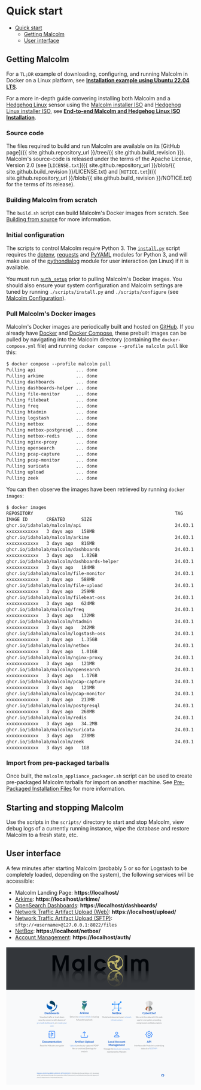 # <a name="QuickStart"></a>Quick start

* [Quick start](#QuickStart)
    - [Getting Malcolm](#GetMalcolm)
    - [User interface](#UserInterfaceURLs)

## <a name="GetMalcolm"></a>Getting Malcolm

For a `TL;DR` example of downloading, configuring, and running Malcolm in Docker on a Linux platform, see **[Installation example using Ubuntu 22.04 LTS](ubuntu-install-example.md#InstallationExample)**.

For a more in-depth guide convering installing both Malcolm and a [Hedgehog Linux](hedgehog.md) sensor using the [Malcolm installer ISO](malcolm-iso.md#ISO) and [Hedgehog Linux installer ISO](hedgehog-installation.md#HedgehogInstallation), see **[End-to-end Malcolm and Hedgehog Linux ISO Installation](malcolm-hedgehog-e2e-iso-install.md#InstallationExample)**.

### Source code

The files required to build and run Malcolm are available on its [GitHub page]({{ site.github.repository_url }}/tree/{{ site.github.build_revision }}). Malcolm's source-code is released under the terms of the Apache License, Version 2.0 (see [`LICENSE.txt`]({{ site.github.repository_url }}/blob/{{ site.github.build_revision }}/LICENSE.txt) and [`NOTICE.txt`]({{ site.github.repository_url }}/blob/{{ site.github.build_revision }}/NOTICE.txt) for the terms of its release).

### Building Malcolm from scratch

The `build.sh` script can build Malcolm's Docker images from scratch. See [Building from source](development.md#Build) for more information.

### Initial configuration

The scripts to control Malcolm require Python 3. The [`install.py`](malcolm-config.md#ConfigAndTuning) script requires the [dotenv](https://github.com/theskumar/python-dotenv), [requests](https://docs.python-requests.org/en/latest/) and [PyYAML](https://pyyaml.org/) modules for Python 3, and will make use of the [pythondialog](https://pythondialog.sourceforge.io/) module for user interaction (on Linux) if it is available.

You must run [`auth_setup`](authsetup.md#AuthSetup) prior to pulling Malcolm's Docker images. You should also ensure your system configuration and Malcolm settings are tuned by running `./scripts/install.py` and `./scripts/configure` (see [Malcolm Configuration](malcolm-config.md#ConfigAndTuning)).
    
### Pull Malcolm's Docker images

Malcolm's Docker images are periodically built and hosted on [GitHub](https://github.com/orgs/idaholab/packages?repo_name=Malcolm). If you already have [Docker](https://www.docker.com/) and [Docker Compose](https://docs.docker.com/compose/), these prebuilt images can be pulled by navigating into the Malcolm directory (containing the `docker-compose.yml` file) and running `docker compose --profile malcolm pull` like this:
```
$ docker compose --profile malcolm pull
Pulling api               ... done
Pulling arkime            ... done
Pulling dashboards        ... done
Pulling dashboards-helper ... done
Pulling file-monitor      ... done
Pulling filebeat          ... done
Pulling freq              ... done
Pulling htadmin           ... done
Pulling logstash          ... done
Pulling netbox            ... done
Pulling netbox-postgresql ... done
Pulling netbox-redis      ... done
Pulling nginx-proxy       ... done
Pulling opensearch        ... done
Pulling pcap-capture      ... done
Pulling pcap-monitor      ... done
Pulling suricata          ... done
Pulling upload            ... done
Pulling zeek              ... done
```

You can then observe the images have been retrieved by running `docker images`:
```
$ docker images
REPOSITORY                                                     TAG               IMAGE ID       CREATED      SIZE
ghcr.io/idaholab/malcolm/api                                   24.03.1           xxxxxxxxxxxx   3 days ago   158MB
ghcr.io/idaholab/malcolm/arkime                                24.03.1           xxxxxxxxxxxx   3 days ago   816MB
ghcr.io/idaholab/malcolm/dashboards                            24.03.1           xxxxxxxxxxxx   3 days ago   1.02GB
ghcr.io/idaholab/malcolm/dashboards-helper                     24.03.1           xxxxxxxxxxxx   3 days ago   184MB
ghcr.io/idaholab/malcolm/file-monitor                          24.03.1           xxxxxxxxxxxx   3 days ago   588MB
ghcr.io/idaholab/malcolm/file-upload                           24.03.1           xxxxxxxxxxxx   3 days ago   259MB
ghcr.io/idaholab/malcolm/filebeat-oss                          24.03.1           xxxxxxxxxxxx   3 days ago   624MB
ghcr.io/idaholab/malcolm/freq                                  24.03.1           xxxxxxxxxxxx   3 days ago   132MB
ghcr.io/idaholab/malcolm/htadmin                               24.03.1           xxxxxxxxxxxx   3 days ago   242MB
ghcr.io/idaholab/malcolm/logstash-oss                          24.03.1           xxxxxxxxxxxx   3 days ago   1.35GB
ghcr.io/idaholab/malcolm/netbox                                24.03.1           xxxxxxxxxxxx   3 days ago   1.01GB
ghcr.io/idaholab/malcolm/nginx-proxy                           24.03.1           xxxxxxxxxxxx   3 days ago   121MB
ghcr.io/idaholab/malcolm/opensearch                            24.03.1           xxxxxxxxxxxx   3 days ago   1.17GB
ghcr.io/idaholab/malcolm/pcap-capture                          24.03.1           xxxxxxxxxxxx   3 days ago   121MB
ghcr.io/idaholab/malcolm/pcap-monitor                          24.03.1           xxxxxxxxxxxx   3 days ago   213MB
ghcr.io/idaholab/malcolm/postgresql                            24.03.1           xxxxxxxxxxxx   3 days ago   268MB
ghcr.io/idaholab/malcolm/redis                                 24.03.1           xxxxxxxxxxxx   3 days ago   34.2MB
ghcr.io/idaholab/malcolm/suricata                              24.03.1           xxxxxxxxxxxx   3 days ago   278MB
ghcr.io/idaholab/malcolm/zeek                                  24.03.1           xxxxxxxxxxxx   3 days ago   1GB
```

### Import from pre-packaged tarballs

Once built, the `malcolm_appliance_packager.sh` script can be used to create pre-packaged Malcolm tarballs for import on another machine. See [Pre-Packaged Installation Files](development.md#Packager) for more information.

## Starting and stopping Malcolm

Use the scripts in the `scripts/` directory to start and stop Malcolm, view debug logs of a currently running
instance, wipe the database and restore Malcolm to a fresh state, etc.

## <a name="UserInterfaceURLs"></a>User interface

A few minutes after starting Malcolm (probably 5 or so for Logstash to be completely loaded, depending on the system), the following services will be accessible:

* Malcolm Landing Page: **https://localhost/**
* [Arkime](https://arkime.com/): **https://localhost/arkime/**
* [OpenSearch Dashboards](https://opensearch.org/docs/latest/dashboards/index/): **https://localhost/dashboards/**
* [Network Traffic Artifact Upload (Web)](upload.md#Upload): **https://localhost/upload/**
* [Network Traffic Artifact Upload (SFTP)](upload.md#Upload): `sftp://<username>@127.0.0.1:8022/files`
* [NetBox](asset-interaction-analysis.md#AssetInteractionAnalysis): **https://localhost/netbox/**
* [Account Management](authsetup.md#AuthBasicAccountManagement): **https://localhost/auth/**

![Malcolm Landing Page](./images/screenshots/malcolm_landing_page.png)